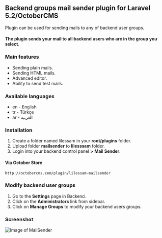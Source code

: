 ## Backend groups mail sender plugin for Laravel 5.2/OctoberCMS
Plugin can be used for sending mails to any of backend user groups.

#### The plugin sends your mail to all backend users who are in the group you select.

### Main features
* Sending plain mails.
* Sending HTML mails.
* Advanced editor.
* Ability to send test mails.

### Available languages
* en - English
* tr - Türkçe
* ar - العربية

### Installation
1. Create a folder named lilessam in your __root/plugins__ folder.
1. Upload folder __mailsender__ to __lilesssam__ folder.
1. Login into your backend control panel __>__ __Mail Sender__.

#### Via October Store
`http://octobercms.com/plugin/lilessam-mailsender`

### Modify backend user groups
1. Go to the __Settings__ page in Backend.
1. Click on the __Administrators__ link from sidebar.
1. Click on __Manage Groups__ to modify your backend users groups.

### Screenshot
![Image of MailSender](http://i.imgur.com/Imrwzhb.png)

